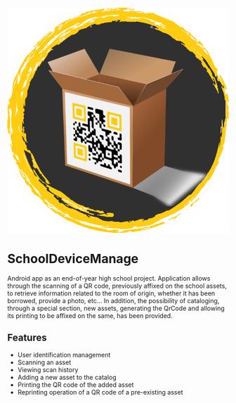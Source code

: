 ![Alt text](https://github.com/arstek131/SchoolDeviceManage/blob/main/logo.png "Optional title")
# SchoolDeviceManage
Android app as an end-of-year high school project.
Application allows through the scanning of a QR code, previously affixed on the school assets, to retrieve information related to the room of origin, whether it has been borrowed, provide a photo, etc... In addition, the possibility of cataloging, through a special section, new assets, generating the QrCode and allowing its printing to be affixed on the same, has been provided.

## Features

- User identification management
- Scanning an asset
- Viewing scan history
- Adding a new asset to the catalog
- Printing the QR code of the added asset
- Reprinting operation of a QR code of a pre-existing asset
